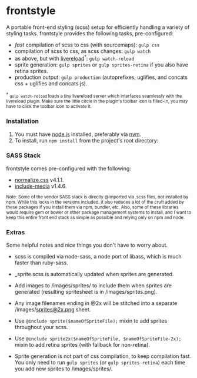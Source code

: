 # frontstyle
A portable front-end styling (scss) setup for efficiently handling a variety of styling tasks. frontstyle  provides the following tasks, pre-configured:

* _fast_ compilation of scss to css (with sourcemaps): `gulp css`
* compilation of scss to css, as scss changes: `gulp watch`
* as above, but with [livereload](http://livereload.com/)<sup>&#8224;</sup>: `gulp watch-reload`
* sprite generation: `gulp sprites` or `gulp sprites-retina` if you also have retina sprites.
* production output: `gulp production` (autoprefixes, uglifies, and concats css + uglifies and concats js).

<sup>&#8224;</sup> <small>`gulp watch-reload` loads a tiny livereload server which interfaces seamlessly with the livereload plugin. Make sure the little circle in the plugin's toolbar icon is filled-in, you may have to click the toolbar icon to activate it.</small>

### Installation ###

1. You must have [node.js](https://nodejs.org/) installed, preferably via [nvm](https://github.com/creationix/nvm).
1. To install, run `npm install` from the project's root directory:

### SASS Stack ###

frontstyle comes pre-configured with the following:

* [normalize.css](https://necolas.github.io/normalize.css/) v4.1.1.
* [include-media](http://include-media.com/) v1.4.6.

<small>Note: Some of the vendor SASS stack is directly @imported via .scss files, not installed by npm. While this locks in the versions included, it also reduces a lot of the cruft added by these packages if you install them via npm, bundler, etc. Also, some of these libraries would require gem or bower or other package management systems to install, and I want to keep this entire front end stack as simple as possible and relying only on npm and node.</small>

### Extras ###
Some helpful notes and nice things you don't have to worry about.

* scss is compiled via node-sass, a node port of libass, which is much faster than ruby-sass.
* _sprite.scss is automatically updated when sprites are generated.

* Add images to /images/sprites/ to include them when sprites are generated (resulting spritesheet is in /images/sprites.png).

* Any image filenames ending in @2x will be stitched into a separate /images/sprites@2x.png sheet.

* Use `@include sprite($nameOfSpriteFile);` mixin to add sprites throughout your scss.

* Use `@include sprite2x($nameOfSpriteFile, $nameOfSpriteFile-2x);` mixin to add retina sprites (with fallback for non-retina).

* Sprite generation is not part of css compilation, to keep compilation fast. You only need to run `gulp sprites` (_or_ `gulp sprites-retina`) each time you add new sprites to /images/sprites/.

